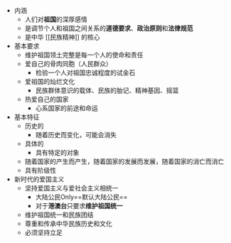 - 内涵
	- 人们对**祖国**的深厚感情
	- 是调节个人和祖国之间关系的**道德要求**、**政治原则**和**法律规范**
	- 是中华 [[民族精神]] 的核心
- 基本要求
	- 维护祖国领土完整是每一个人的使命和责任
	- 爱自己的骨肉同胞（人民群众）
		- 检验一个人对祖国忠诚程度的试金石
	- 爱祖国的灿烂文化
		- 民族群体意识的载体、民族的胎记、精神基因、摇篮
	- 热爱自己的国家
		- 心系国家的前途和命运
- 基本特征
	- 历史的
		- 随着历史而变化，可能会消失
	- 具体的
		- 具有特定的对象
	- 随着国家的产生而产生，随着国家的发展而发展，随着国家的消亡而消亡
	- 具有阶级性
- 新时代的爱国主义
	- 坚持爱国主义与爱社会主义相统一
		- 大陆公民Only==默认大陆公民==
		- 对于**港澳台**只要求**维护祖国统一**
	- 维护祖国统一和民族团结
	- 尊重和传承中华民族历史和文化
	- 必须坚持立足